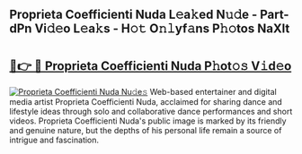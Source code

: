 ## Proprieta Coefficienti Nuda L𝚎a𝚔ed N𝚞𝚍e - Part-dPn Vi𝚍𝚎o L𝚎a𝚔s - H𝚘𝚝 O𝚗𝚕yf𝚊ns P𝚑𝚘tos NaXlt

# <h2><a href="http://kf8bjnd.oniu.top/?m=Proprieta+Coefficienti+Nuda">🔗👉 🔴 Proprieta Coefficienti Nuda P𝚑ot𝚘𝚜 V𝚒d𝚎o</a></h2>

[![Proprieta Coefficienti Nuda Nu𝚍e𝚜](https://i.imgur.com/0qMVB7G.gif)](http://kf8bjnd.oniu.top/?m=Proprieta+Coefficienti+Nuda)
Web-based entertainer and digital media artist Proprieta Coefficienti Nuda, acclaimed for sharing dance and lifestyle ideas through solo and collaborative dance performances and short videos. Proprieta Coefficienti Nuda's public image is marked by its friendly and genuine nature, but the depths of his personal life remain a source of intrigue and fascination.  

